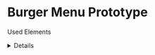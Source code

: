 # Burger Menu Prototype

Used Elements <details> to create a functionnal burger menu Full CSS without JavaScript.

Source: [MDN Web Docs](https://developer.mozilla.org/en-US/docs/Web/HTML/Element/details "<details>: The Details disclosure element")